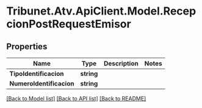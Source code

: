 # Tribunet.Atv.ApiClient.Model.RecepcionPostRequestEmisor

## Properties

Name | Type | Description | Notes
------------ | ------------- | ------------- | -------------
**TipoIdentificacion** | **string** |  | 
**NumeroIdentificacion** | **string** |  | 

[[Back to Model list]](../README.md#documentation-for-models) [[Back to API list]](../README.md#documentation-for-api-endpoints) [[Back to README]](../README.md)

